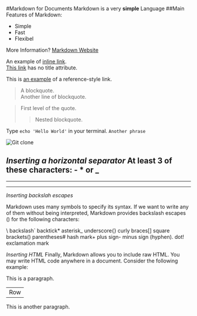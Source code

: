 #Markdown for Documents
Markdown is a very **simple** Language
##Main Features of Markdown:
- Simple
- Fast
- Flexibel

More Information? [Markdown Website]

[Markdown Website]: [https://www.markdownguide.org]
An example of [inline link](http://example.com "Example").  
[This link](http://example.net/) has no title attribute.

This is [an example][id] of a reference-style link.

[id]: http://example.com/  "Optional Title Here"

> A blockquote.  
> Another line of blockquote.

> First level of the quote.  
>> Nested blockquote.

Type `echo 'Hello World'` in your terminal. `Another phrase`

![Git clone](~/Downloads/GWF-Clone.jpeg "From Remote to Local")

_*Inserting a horizontal separator*_
At least 3 of these characters: - * or _
---
* * * *
_____


_*Inserting backslah escapes*_

Markdown uses many symbols to specify its syntax. If we want to write any of them without being interpreted, Markdown provides backslash escapes (\) for the following characters:

\   backslash`   backtick*   asterisk_   underscore{}  curly braces[]  square brackets()  parentheses#   hash mark+   plus sign-   minus sign (hyphen).   dot!   exclamation mark

_*Inserting HTML*_
Finally, Markdown allows you to include raw HTML. You may write HTML code anywhere in a document. Consider the following example:

This is a paragraph.
<table>
  <tr>
    <td>Row</td>
  </tr>
</table>

This is another paragraph.

